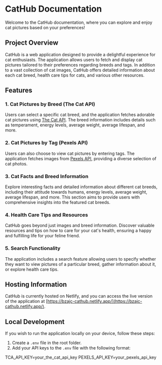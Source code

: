 # CatHub Documentation

Welcome to the CatHub documentation, where you can explore and enjoy cat pictures based on your preferences!

## Project Overview

CatHub is a web application designed to provide a delightful experience for cat enthusiasts. The application allows users to fetch and display cat pictures tailored to their preferences regarding breeds and tags. In addition to a vast collection of cat images, CatHub offers detailed information about each cat breed, health care tips for cats, and various other resources.

## Features

### 1. Cat Pictures by Breed (The Cat API)

Users can select a specific cat breed, and the application fetches adorable cat pictures using [The Cat API](https://thecatapi.com/). The breed information includes details such as temperament, energy levels, average weight, average lifespan, and more.

### 2. Cat Pictures by Tag (Pexels API)

Users can also choose to view cat pictures by entering tags. The application fetches images from [Pexels API](https://www.pexels.com/api/), providing a diverse selection of cat photos.

### 3. Cat Facts and Breed Information

Explore interesting facts and detailed information about different cat breeds, including their attitude towards humans, energy levels, average weight, average lifespan, and more. This section aims to provide users with comprehensive insights into the featured cat breeds.

### 4. Health Care Tips and Resources

CatHub goes beyond just images and breed information. Discover valuable resources and tips on how to care for your cat's health, ensuring a happy and fulfilling life for your feline friend.

### 5. Search Functionality

The application includes a search feature allowing users to specify whether they want to view pictures of a particular breed, gather information about it, or explore health care tips.

## Hosting Information

CatHub is currently hosted on Netlify, and you can access the live version of the application at [https://bzajc-cathub.netlify.app/](https://bzajc-cathub.netlify.app/).

## Local Development

If you wish to run the application locally on your device, follow these steps:

1. Create a `.env` file in the root folder.
2. Add your API keys to the `.env` file with the following format:

TCA_API_KEY=your_the_cat_api_key
PEXELS_API_KEY=your_pexels_api_key
